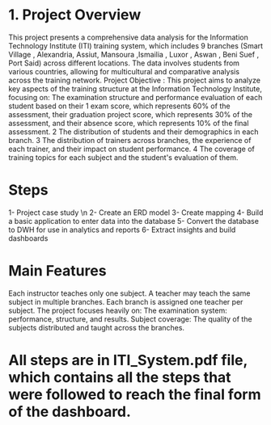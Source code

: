 # 1. Project Overview
This project presents a comprehensive data analysis for the Information Technology Institute (ITI) training system, which includes 9 branches (Smart Village , Alexandria, Assiut, Mansoura ,Ismailia , Luxor , Aswan , Beni Suef , Port Said) across different locations. The data involves students from various countries, allowing for multicultural and comparative analysis across the training network. Project Objective :
This project aims to analyze key aspects of the training structure at the Information Technology Institute, focusing on: The examination structure and performance evaluation of each student based on their 
1 exam score, which represents 60% of the assessment, their graduation project score, which represents 30% of the assessment, and their absence score, which represents 10% of the final assessment.
2 The distribution of students and their demographics in each branch.
3 The distribution of trainers across branches, the experience of each trainer, and their
impact on student performance.
4 The coverage of training topics for each subject and the student's evaluation of them.

# Steps
1- Project case study \n
2- Create an ERD model
3- Create mapping
4- Build a basic application to enter data into the database
5- Convert the database to DWH for use in analytics and reports
6- Extract insights and build dashboards 

# Main Features
Each instructor teaches only one subject. A teacher may teach the same subject in multiple branches. Each branch is assigned one teacher per subject. The project focuses heavily on: The examination system: performance, structure, and results. Subject coverage: The quality of the subjects distributed and taught across the branches.

# All steps are in ITI_System.pdf file, which contains all the steps that were followed to reach the final form of the dashboard.
